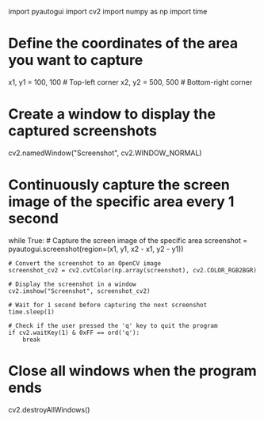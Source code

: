 import pyautogui
import cv2
import numpy as np
import time


# Define the coordinates of the area you want to capture
x1, y1 = 100, 100  # Top-left corner
x2, y2 = 500, 500  # Bottom-right corner

# Create a window to display the captured screenshots
cv2.namedWindow("Screenshot", cv2.WINDOW_NORMAL)

# Continuously capture the screen image of the specific area every 1 second
while True:
    # Capture the screen image of the specific area
    screenshot = pyautogui.screenshot(region=(x1, y1, x2 - x1, y2 - y1))
    
    # Convert the screenshot to an OpenCV image
    screenshot_cv2 = cv2.cvtColor(np.array(screenshot), cv2.COLOR_RGB2BGR)
    
    # Display the screenshot in a window
    cv2.imshow("Screenshot", screenshot_cv2)
    
    # Wait for 1 second before capturing the next screenshot
    time.sleep(1)
    
    # Check if the user pressed the 'q' key to quit the program
    if cv2.waitKey(1) & 0xFF == ord('q'):
        break

# Close all windows when the program ends
cv2.destroyAllWindows()
